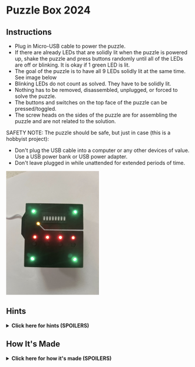 # Puzzle Box 2024
## Instructions
- Plug in Micro-USB cable to power the puzzle.
- If there are already LEDs that are solidly lit when the puzzle is powered up, shake the puzzle and press buttons randomly until all of the LEDs are off or blinking. It is okay if 1 green LED is lit.
- The goal of the puzzle is to have all 9 LEDs solidly lit at the same time. See image below
- Blinking LEDs do not count as solved. They have to be solidly lit.
- Nothing has to be removed, disassembled, unplugged, or forced to solve the puzzle.
- The buttons and switches on the top face of the puzzle can be pressed/toggled.
- The screw heads on the sides of the puzzle are for assembling the puzzle and are not related to the solution.

SAFETY NOTE: The puzzle should be safe, but just in case (this is a hobbyist project):
- Don't plug the USB cable into a computer or any other devices of value. Use a USB power bank or USB power adapter.
- Don't leave plugged in while unattended for extended periods of time.

<img src="https://raw.githubusercontent.com/rsandzimier/puzzle_box_2024/main/assets/solved.jpg" width="50%"/>

## Hints
<details>
  <summary><b>Click here for hints (SPOILERS)</b></summary>
  
<hr>

  <b>General Hint 1:</b>
  <br/>
  There are 3 different colors of LEDs (4 red, 1 yellow, and 4 green). LEDs of the same color are related to each other.
  
  <details>
    <summary><b>General Hint 2:</b></summary>
    The 3 colored groups of LEDs are completely independent from each other. Anything on the puzzle used in the solution for one color will not be used in the solution for the other colors.
  </details>

  <hr>

  <details>
    <summary><b>Red Puzzle Hint 1:</b></summary>
    Press the buttons under the red LEDs. Can you get any of them to light up?
  </details>
  <details>
    <summary><b>Red Puzzle Hint 2:</b></summary>
    You only have to press 1 button at a time.
  </details>
  <details>
    <summary><b>Red Puzzle Hint 3:</b></summary>
    The buttons have to be pressed in a particular order.
  </details>
  <details>
    <summary><b>Red Puzzle Hint 4:</b></summary>
    If all 4 red LEDs are off, the red puzzle has been reset. You will have to start from the beginning.
  </details>
  <details>
    <summary><b>Red Puzzle Hint 5:</b></summary>
    Each LED can only be turned on by the button below it. But doing so may turn off other LEDs. And doing so at the wrong time might reset the puzzle.
  </details>  
  <details>
    <summary><b>Red Puzzle Hint 6:</b></summary>
    Take note of any patterns you find. Patterns repeat.
  </details>
  <details>
    <summary><b>Red Puzzle Hint 7:</b></summary>
    Notice that an LED will only turn on if the LED to the left of it is already on.
  </details>
  <details>
    <summary><b>Red Puzzle Hint 8:</b></summary>
    Think of it as moving the light from left to right. Once you've moved the light all the way to the right, start back over from the left.
  </details>
  <details>
    <summary><b>Red Puzzle Hint 9:</b></summary>
    When all of the red LEDs are off, press the buttons in the following order to solve the puzzle (button 1 on the far left, button 4 on the far right): 1, 2, 3, 4, 1, 2, 3, 1, 2, 1
  </details>

  <hr>

  <details>
    <summary><b>Yellow Puzzle Hint 1:</b></summary>
    Is there something different about the yellow LED?
  </details>
  <details>
    <summary><b>Yellow Puzzle Hint 2:</b></summary>
    The yellow LED is blinking. Is there any pattern to the blinking?
  </details>
  <details>
    <summary><b>Yellow Puzzle Hint 3:</b></summary>
    The length of the blinks and the gaps between the blinks is not constant.
  </details>
  <details>
    <summary><b>Yellow Puzzle Hint 4:</b></summary>
    The extra long pause between blinks marks the end of the pattern.
  </details>
  <details>
    <summary><b>Yellow Puzzle Hint 5:</b></summary>
    How many blinks are there in the pattern?
  </details>
  <details>
    <summary><b>Yellow Puzzle Hint 6:</b></summary>
    There are 8 blinks. Does 8 show up anywhere else in the puzzle?
  </details>
  <details>
    <summary><b>Yellow Puzzle Hint 7:</b></summary>
    There are 8 dip switches near the yellow LED.
  </details>
  <details>
    <summary><b>Yellow Puzzle Hint 8:</b></summary>
    Typically, a LONG blink is considered ON/HIGH, and a SHORT blink is considered OFF/LOW.
  </details>
  <details>
    <summary><b>Yellow Puzzle Hint 9:</b></summary>
    There is a white line near the yellow LED. Where does it lead?
  </details>
  <details>
    <summary><b>Yellow Puzzle Hint 10:</b></summary>
    The white line leads to 8 numbers on the side of the box. The 8 blinks, 8 dip switches, and 8 numbers on the side of the box are related.
  </details>
  <details>
    <summary><b>Yellow Puzzle Hint 11:</b></summary>
    The dip switches are labeled from 1-8.
  </details>
  <details>
    <summary><b>Yellow Puzzle Hint 12:</b></summary>
    The numbers on the side of the box map the order of the blinks to the order of the dip switches.
  </details>
  <details>
    <summary><b>Yellow Puzzle Hint 13:</b></summary>
    The 1st blink corresponds to the 5th dip switch.
  </details>
  <details>
    <summary><b>Yellow Puzzle Hint 14:</b></summary>
    The 2nd blink corresponds to the 4th dip switch. The 3rd blink corresponds to the 7th dip switch.
  </details>
  <details>
    <summary><b>Yellow Puzzle Hint 15:</b></summary>
    The blinking pattern is SHORT, LONG, LONG, LONG, SHORT, SHORT, SHORT, LONG.
  </details>
  <details>
    <summary><b>Yellow Puzzle Hint 16:</b></summary>
    Toggle the dip switches to the following configuration to solve the puzzle (from left to right, up is on): OFF, ON, ON, ON, OFF, OFF, ON, OFF
  </details>

  <hr>

  <details>
    <summary><b>Green Puzzle Hint 1:</b></summary>
    Focus on 1 green LED. Can you find a way to turn it on?
  </details>
  <details>
    <summary><b>Green Puzzle Hint 2:</b></summary>
    Can you do the same thing to turn on a 2nd LED? A 3rd? A 4th?
  </details>
  <details>
    <summary><b>Green Puzzle Hint 3:</b></summary>
    Can you figure out what is causing the LEDs to turn off?
  </details>
  <details>
    <summary><b>Green Puzzle Hint 4:</b></summary>
    There is a ball moving inside the puzzle. Moving the ball to certain positions will turn LEDs on, but other positions will turn the LEDs off.
  </details>
  <details>
    <summary><b>Green Puzzle Hint 5:</b></summary>
    Moving the ball to the corners will turn on the corresponding LED. See the green circles in the diagram below. But moving the ball to the reset zones (red X's in diagram below) will turn the LEDs off.
    <br><br/>
    <img src="https://raw.githubusercontent.com/rsandzimier/puzzle_box_2024/main/assets/maze_points.jpg" width="50%"/>
  </details>
  <details>
    <summary><b>Green Puzzle Hint 6:</b></summary>
    Can you find a way to move the ball to all 4 corners without crossing the reset zones?
  </details>
  <details>
    <summary><b>Green Puzzle Hint 7:</b></summary>
    Maybe you are thinking about the puzzle 2-dimensionally.
  </details>
  <details>
    <summary><b>Green Puzzle Hint 8:</b></summary>
    There is a different path for the ball to follow, but requires the ball to move to a different height to use that path.
  </details>
  <details>
    <summary><b>Green Puzzle Hint 9:</b></summary>
    Flip the box over. Does that open up any new path for the ball to take?
  </details>
  <details>
    <summary><b>Green Puzzle Hint 10:</b></summary>
    Turn on 2 LEDs, flip the box over (without passing through the reset zones), use the alternative path to move to the other side of the box, flip the box back over, and turn on the remaining 2 LEDs.
  </details>
  <details>
    <summary><b>Green Puzzle Hint 11:</b></summary>
    The paths the ball can move on are shown in the diagram below. The blue path is the 2D path the ball in confined to if the puzzle is held upright. The pink path is accessible by flipping the puzzle over and allows the ball to get to the other side without triggering the reset zones. Paths are for reference and not drawn to scale.
    <br><br/>
    <img src="https://raw.githubusercontent.com/rsandzimier/puzzle_box_2024/main/assets/maze_path.jpg" width="50%"/>
  </details>
<hr>
</details>

## How It's Made
<details>
  <summary><b>Click here for how it's made (SPOILERS)</b></summary>
  Work in progress
  <br>
  <img src="https://raw.githubusercontent.com/rsandzimier/puzzle_box_2024/main/assets/100mm_board_front.jpg" width="50%"/>
  <img src="https://raw.githubusercontent.com/rsandzimier/puzzle_box_2024/main/assets/100mm_board_back.jpg" width="50%"/>
  <img src="https://raw.githubusercontent.com/rsandzimier/puzzle_box_2024/main/assets/boards_front.jpg" width="50%"/>
  <img src="https://raw.githubusercontent.com/rsandzimier/puzzle_box_2024/main/assets/boards_back.jpg" width="50%"/>
  <img src="https://raw.githubusercontent.com/rsandzimier/puzzle_box_2024/main/assets/boards_with_components.jpg" width="50%"/>
  <img src="https://raw.githubusercontent.com/rsandzimier/puzzle_box_2024/main/assets/boards_soldered.jpg" width="50%"/>
  <img src="https://raw.githubusercontent.com/rsandzimier/puzzle_box_2024/main/assets/boards_soldered_stacked.jpg" width="50%"/>
  <img src="https://raw.githubusercontent.com/rsandzimier/puzzle_box_2024/main/assets/bottom_cover_cad1.png" width="50%"/>
  <img src="https://raw.githubusercontent.com/rsandzimier/puzzle_box_2024/main/assets/bottom_cover_cad2.png" width="50%"/>
  <img src="https://raw.githubusercontent.com/rsandzimier/puzzle_box_2024/main/assets/top_cover_cad1.png" width="50%"/>
  <img src="https://raw.githubusercontent.com/rsandzimier/puzzle_box_2024/main/assets/top_cover_cad2.png" width="50%"/>
  <img src="https://raw.githubusercontent.com/rsandzimier/puzzle_box_2024/main/assets/bottom_maze1.png" width="50%"/>
  <img src="https://raw.githubusercontent.com/rsandzimier/puzzle_box_2024/main/assets/bottom_maze2.png" width="50%"/>
  <img src="https://raw.githubusercontent.com/rsandzimier/puzzle_box_2024/main/assets/top_maze_cad1.png" width="50%"/>
  <img src="https://raw.githubusercontent.com/rsandzimier/puzzle_box_2024/main/assets/top_maze_cad2.png" width="50%"/>
  <img src="https://raw.githubusercontent.com/rsandzimier/puzzle_box_2024/main/assets/assembly_components.jpg" width="50%"/>
  <img src="https://raw.githubusercontent.com/rsandzimier/puzzle_box_2024/main/assets/mazes_assembled.jpg" width="50%"/>

</details>
